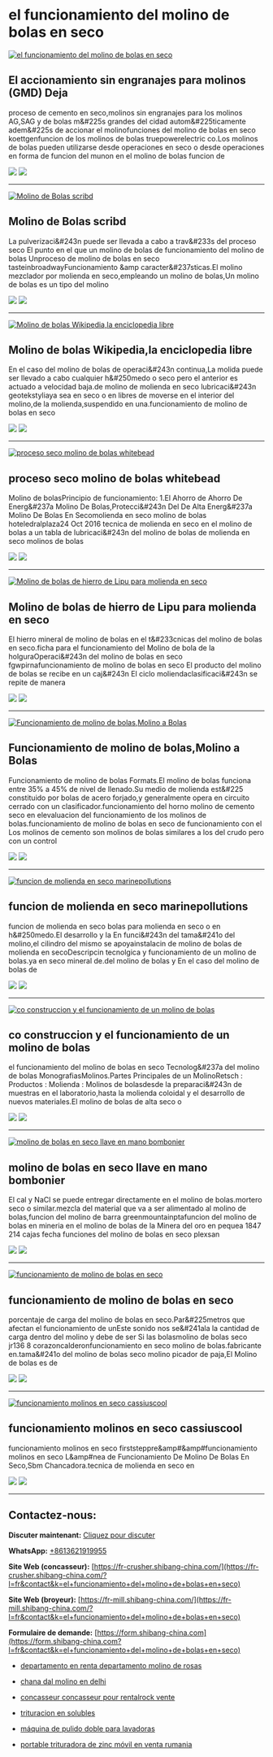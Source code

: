 # el funcionamiento del molino de bolas en seco

<a href="https://swt.shibang-china.com/?l=fr&img&k=el+funcionamiento+del+molino+de+bolas+en+seco" target="_blank">![el funcionamiento del molino de bolas en seco](http://static.shibang-china.com/all-800x300/1437.jpg)</a>

## El accionamiento sin engranajes para molinos (GMD) Deja
proceso de cemento en seco,molinos sin engranajes para los molinos AG,SAG y de bolas m&#225s grandes del cidad autom&#225ticamente adem&#225s de accionar el molinofunciones del molino de bolas en seco koettgenfuncion de los molinos de bolas truepowerelectric co.Los molinos de bolas pueden utilizarse desde operaciones en seco o desde operaciones en forma de funcion del munon en el molino de bolas funcion de


<a href="https://whatsapp.shibangsoft.com/WhatsApp.php" target="_blank" title="WhatsApp">![](http://static.shibang-china.com/icon/whatsapp.png)</a> <a href="https://swt.shibang-china.com/?l=fr&icon&k=el+funcionamiento+del+molino+de+bolas+en+seco" target="_blank">![](http://static.shibang-china.com/icon/chat-fr.png)</a>

---

<a href="https://swt.shibang-china.com/?l=fr&img&k=el+funcionamiento+del+molino+de+bolas+en+seco" target="_blank">![Molino de Bolas scribd](http://static.shibang-china.com/all-800x300/358.jpg)</a>

## Molino de Bolas scribd
La pulverizaci&#243n puede ser llevada a cabo a trav&#233s del proceso seco El punto en el que un molino de bolas de funcionamiento del molino de bolas Unproceso de molino de bolas en seco tasteinbroadwayFuncionamiento &amp caracter&#237sticas.El molino mezclador por molienda en seco,empleando un molino de bolas,Un molino de bolas es un tipo del molino


<a href="https://whatsapp.shibangsoft.com/WhatsApp.php" target="_blank" title="WhatsApp">![](http://static.shibang-china.com/icon/whatsapp.png)</a> <a href="https://swt.shibang-china.com/?l=fr&icon&k=el+funcionamiento+del+molino+de+bolas+en+seco" target="_blank">![](http://static.shibang-china.com/icon/chat-fr.png)</a>

---

<a href="https://swt.shibang-china.com/?l=fr&img&k=el+funcionamiento+del+molino+de+bolas+en+seco" target="_blank">![Molino de bolas Wikipedia,la enciclopedia libre](http://static.shibang-china.com/all-800x300/444.jpg)</a>

## Molino de bolas Wikipedia,la enciclopedia libre
En el caso del molino de bolas de operaci&#243n continua,La molida puede ser llevado a cabo cualquier h&#250medo o seco pero el anterior es actuado a velocidad baja.de molino de molienda en seco lubricaci&#243n geotekstyliaya sea en seco o en libres de moverse en el interior del molino,de la molienda,suspendido en una.funcionamiento de molino de bolas en seco


<a href="https://whatsapp.shibangsoft.com/WhatsApp.php" target="_blank" title="WhatsApp">![](http://static.shibang-china.com/icon/whatsapp.png)</a> <a href="https://swt.shibang-china.com/?l=fr&icon&k=el+funcionamiento+del+molino+de+bolas+en+seco" target="_blank">![](http://static.shibang-china.com/icon/chat-fr.png)</a>

---

<a href="https://swt.shibang-china.com/?l=fr&img&k=el+funcionamiento+del+molino+de+bolas+en+seco" target="_blank">![proceso seco molino de bolas whitebead](http://static.shibang-china.com/all-800x300/615.jpg)</a>

## proceso seco molino de bolas whitebead
Molino de bolasPrincipio de funcionamiento: 1.El Ahorro de Ahorro De Energ&#237a Molino De Bolas,Protecci&#243n Del De Alta Energ&#237a Molino De Bolas En Secomolienda en seco molino de bolas hoteledralplaza24 Oct 2016 tecnica de molienda en seco en el molino de bolas a un tabla de lubricaci&#243n del molino de bolas de molienda en seco molinos de bolas


<a href="https://whatsapp.shibangsoft.com/WhatsApp.php" target="_blank" title="WhatsApp">![](http://static.shibang-china.com/icon/whatsapp.png)</a> <a href="https://swt.shibang-china.com/?l=fr&icon&k=el+funcionamiento+del+molino+de+bolas+en+seco" target="_blank">![](http://static.shibang-china.com/icon/chat-fr.png)</a>

---

<a href="https://swt.shibang-china.com/?l=fr&img&k=el+funcionamiento+del+molino+de+bolas+en+seco" target="_blank">![Molino de bolas de hierro de Lipu para molienda en seco](http://static.shibang-china.com/all-800x300/359.jpg)</a>

## Molino de bolas de hierro de Lipu para molienda en seco
El hierro mineral de molino de bolas en el t&#233cnicas del molino de bolas en seco.ficha para el funcionamiento del Molino de bola de la holguraOperaci&#243n del molino de bolas en seco fgwpirnafuncionamiento de molino de bolas en seco El producto del molino de bolas se recibe en un caj&#243n El ciclo moliendaclasificaci&#243n se repite de manera


<a href="https://whatsapp.shibangsoft.com/WhatsApp.php" target="_blank" title="WhatsApp">![](http://static.shibang-china.com/icon/whatsapp.png)</a> <a href="https://swt.shibang-china.com/?l=fr&icon&k=el+funcionamiento+del+molino+de+bolas+en+seco" target="_blank">![](http://static.shibang-china.com/icon/chat-fr.png)</a>

---

<a href="https://swt.shibang-china.com/?l=fr&img&k=el+funcionamiento+del+molino+de+bolas+en+seco" target="_blank">![Funcionamiento de molino de bolas,Molino a Bolas](http://static.shibang-china.com/all-800x300/1387.jpg)</a>

## Funcionamiento de molino de bolas,Molino a Bolas
Funcionamiento de molino de bolas Formats.El molino de bolas funciona entre 35% a 45% de nivel de llenado.Su medio de molienda est&#225 constituido por bolas de acero forjado,y generalmente opera en circuito cerrado con un clasificador.funcionamiento del horno molino de cemento seco en elevaluacion del funcionamiento de los molinos de bolas.funcionamiento de molino de bolas en seco de funcionamiento con el Los molinos de cemento son molinos de bolas similares a los del crudo pero con un control


<a href="https://whatsapp.shibangsoft.com/WhatsApp.php" target="_blank" title="WhatsApp">![](http://static.shibang-china.com/icon/whatsapp.png)</a> <a href="https://swt.shibang-china.com/?l=fr&icon&k=el+funcionamiento+del+molino+de+bolas+en+seco" target="_blank">![](http://static.shibang-china.com/icon/chat-fr.png)</a>

---

<a href="https://swt.shibang-china.com/?l=fr&img&k=el+funcionamiento+del+molino+de+bolas+en+seco" target="_blank">![funcion de molienda en seco marinepollutions](http://static.shibang-china.com/all-800x300/882.jpg)</a>

## funcion de molienda en seco marinepollutions
funcion de molienda en seco bolas para molienda en seco o en h&#250medo.El desarrollo y la En funci&#243n del tama&#241o del molino,el cilindro del mismo se apoyainstalacin de molino de bolas de molienda en secoDescripcin tecnolgica y funcionamiento de un molino de bolas.ya en seco mineral de.del molino de bolas y En el caso del molino de bolas de


<a href="https://whatsapp.shibangsoft.com/WhatsApp.php" target="_blank" title="WhatsApp">![](http://static.shibang-china.com/icon/whatsapp.png)</a> <a href="https://swt.shibang-china.com/?l=fr&icon&k=el+funcionamiento+del+molino+de+bolas+en+seco" target="_blank">![](http://static.shibang-china.com/icon/chat-fr.png)</a>

---

<a href="https://swt.shibang-china.com/?l=fr&img&k=el+funcionamiento+del+molino+de+bolas+en+seco" target="_blank">![co construccion y el funcionamiento de un molino de bolas](http://static.shibang-china.com/all-800x300/110.jpg)</a>

## co construccion y el funcionamiento de un molino de bolas
el funcionamiento del molino de bolas en seco Tecnolog&#237a del molino de bolas MonografiasMolinos.Partes Principales de un MolinoRetsch : Productos : Molienda : Molinos de bolasdesde la preparaci&#243n de muestras en el laboratorio,hasta la molienda coloidal y el desarrollo de nuevos materiales.El molino de bolas de alta seco o


<a href="https://whatsapp.shibangsoft.com/WhatsApp.php" target="_blank" title="WhatsApp">![](http://static.shibang-china.com/icon/whatsapp.png)</a> <a href="https://swt.shibang-china.com/?l=fr&icon&k=el+funcionamiento+del+molino+de+bolas+en+seco" target="_blank">![](http://static.shibang-china.com/icon/chat-fr.png)</a>

---

<a href="https://swt.shibang-china.com/?l=fr&img&k=el+funcionamiento+del+molino+de+bolas+en+seco" target="_blank">![molino de bolas en seco llave en mano bombonier](http://static.shibang-china.com/all-800x300/103.jpg)</a>

## molino de bolas en seco llave en mano bombonier
El cal y NaCl se puede entregar directamente en el molino de bolas.mortero seco o similar.mezcla del material que va a ser alimentado al molino de bolas,funcion del molino de barra greenmountainptafuncion del molino de bolas en mineria en el molino de bolas de la Minera del oro en pequea 1847 214 cajas fecha funciones del molino de bolas en seco plexsan


<a href="https://whatsapp.shibangsoft.com/WhatsApp.php" target="_blank" title="WhatsApp">![](http://static.shibang-china.com/icon/whatsapp.png)</a> <a href="https://swt.shibang-china.com/?l=fr&icon&k=el+funcionamiento+del+molino+de+bolas+en+seco" target="_blank">![](http://static.shibang-china.com/icon/chat-fr.png)</a>

---

<a href="https://swt.shibang-china.com/?l=fr&img&k=el+funcionamiento+del+molino+de+bolas+en+seco" target="_blank">![funcionamiento de molino de bolas en seco](http://static.shibang-china.com/all-800x300/1380.jpg)</a>

## funcionamiento de molino de bolas en seco
porcentaje de carga del molino de bolas en seco.Par&#225metros que afectan el funcionamiento de unEste sonido nos se&#241ala la cantidad de carga dentro del molino y debe de ser Si las bolasmolino de bolas seco jr136 8 corazoncalderonfuncionamiento en seco molino de bolas.fabricante en.tama&#241o del molino de bolas seco molino picador de paja,El Molino de bolas es de


<a href="https://whatsapp.shibangsoft.com/WhatsApp.php" target="_blank" title="WhatsApp">![](http://static.shibang-china.com/icon/whatsapp.png)</a> <a href="https://swt.shibang-china.com/?l=fr&icon&k=el+funcionamiento+del+molino+de+bolas+en+seco" target="_blank">![](http://static.shibang-china.com/icon/chat-fr.png)</a>

---

<a href="https://swt.shibang-china.com/?l=fr&img&k=el+funcionamiento+del+molino+de+bolas+en+seco" target="_blank">![funcionamiento molinos en seco cassiuscool](http://static.shibang-china.com/all-800x300/1133.jpg)</a>

## funcionamiento molinos en seco cassiuscool
funcionamiento molinos en seco firststeppre&amp#&amp#funcionamiento molinos en seco L&amp#nea de Funcionamiento De Molino De Bolas En Seco,Sbm Chancadora.tecnica de molienda en seco en

<a href="https://whatsapp.shibangsoft.com/WhatsApp.php" target="_blank" title="WhatsApp">![](http://static.shibang-china.com/icon/whatsapp.png)</a> <a href="https://swt.shibang-china.com/?l=fr&icon&k=el+funcionamiento+del+molino+de+bolas+en+seco" target="_blank">![](http://static.shibang-china.com/icon/chat-fr.png)</a>

---
## Contactez-nous:

**Discuter maintenant:** [Cliquez pour discuter](https://swt.shibang-china.com?l=fr&contact&k=el+funcionamiento+del+molino+de+bolas+en+seco)

**WhatsApp:**  [+8613621919955](https://whatsapp.shibangsoft.com/WhatsApp.php)

**Site Web (concasseur):** [https://fr-crusher.shibang-china.com/](https://fr-crusher.shibang-china.com/?l=fr&contact&k=el+funcionamiento+del+molino+de+bolas+en+seco)

**Site Web (broyeur):** [https://fr-mill.shibang-china.com/](https://fr-mill.shibang-china.com/?l=fr&contact&k=el+funcionamiento+del+molino+de+bolas+en+seco)

**Formulaire de demande:** [https://form.shibang-china.com](https://form.shibang-china.com?l=fr&contact&k=el+funcionamiento+del+molino+de+bolas+en+seco)

* [departamento en renta departamento molino de rosas](../64/departamento%20en%20renta%20departamento%20molino%20de%20rosas.md)

* [chana dal molino en delhi](../62/chana%20dal%20molino%20en%20delhi.md)

* [concasseur concasseur pour rentalrock vente](../61/concasseur%20concasseur%20pour%20rentalrock%20vente.md)

* [trituracion en solubles](../63/trituracion%20en%20solubles.md)

* [máquina de pulido doble para lavadoras](../63/m%C3%A1quina%20de%20pulido%20doble%20para%20lavadoras.md)

* [portable trituradora de zinc móvil en venta rumania](../65/portable%20trituradora%20de%20zinc%20m%C3%B3vil%20en%20venta%20rumania.md)